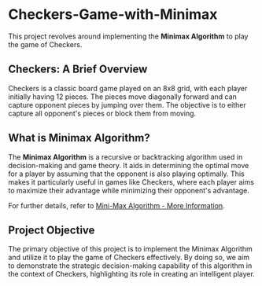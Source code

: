 # Checkers-Game-with-Minimax

This project revolves around implementing the **Minimax Algorithm** to play the game of Checkers.

## Checkers: A Brief Overview

Checkers is a classic board game played on an 8x8 grid, with each player initially having 12 pieces. The pieces move diagonally forward and can capture opponent pieces by jumping over them. The objective is to either capture all opponent's pieces or block them from moving.

## What is Minimax Algorithm?
The **Minimax Algorithm** is a recursive or backtracking algorithm used in decision-making and game theory. It aids in determining the optimal move for a player by assuming that the opponent is also playing optimally. This makes it particularly useful in games like Checkers, where each player aims to maximize their advantage while minimizing their opponent's advantage.

For further details, refer to [Mini-Max Algorithm - More Information](https://www.javatpoint.com/mini-max-algorithm-in-ai).

## Project Objective

The primary objective of this project is to implement the Minimax Algorithm and utilize it to play the game of Checkers effectively. By doing so, we aim to demonstrate the strategic decision-making capability of this algorithm in the context of Checkers, highlighting its role in creating an intelligent player.